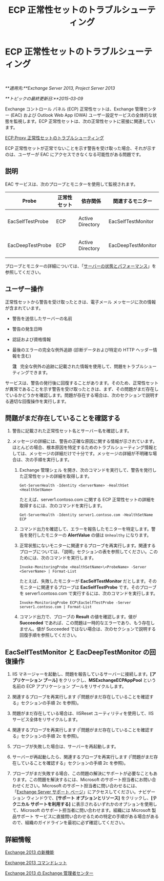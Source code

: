 ﻿---
title: ECP 正常性セットのトラブルシューティング
TOCTitle: ECP 正常性セットのトラブルシューティング
ms:assetid: 0a1cfcd5-585c-4a0a-9d3c-28dc49e16a6c
ms:mtpsurl: https://technet.microsoft.com/ja-jp/library/ms.exch.scom.ecp(v=EXCHG.150)
ms:contentKeyID: 53181821
ms.date: 01/28/2016
mtps_version: v=EXCHG.150
ms.translationtype: HT
---

# ECP 正常性セットのトラブルシューティング

 

_**適用先:**Exchange Server 2013, Project Server 2013_

_**トピックの最終更新日:**2015-03-09_

Exchange コントロール パネル (ECP) 正常性セットは、Exchange 管理センター (EAC) および Outlook Web App (OWA) ユーザー設定サービスの全体的な状態を監視します。ECP 正常性セットは、次の正常性セットに密接に関連しています。

[ECP.Proxy 正常性セットのトラブルシューティング](troubleshooting-ecp-proxy-health-set.md)

ECP 正常性セットが正常でないことを示す警告を受け取った場合、それが示すのは、ユーザーが EAC にアクセスできなくなる可能性がある問題です。

## 説明

EAC サービスは、次のプローブとモニターを使用して監視されます。


<table>
<colgroup>
<col style="width: 25%" />
<col style="width: 25%" />
<col style="width: 25%" />
<col style="width: 25%" />
</colgroup>
<thead>
<tr class="header">
<th>Probe</th>
<th>正常性セット</th>
<th>依存関係</th>
<th>関連するモニター</th>
</tr>
</thead>
<tbody>
<tr class="odd">
<td><p>EacSelfTestProbe</p></td>
<td><p>ECP</p></td>
<td><p>Active Directory</p></td>
<td><p>EacSelfTestMonitor</p></td>
</tr>
<tr class="even">
<td><p>EacDeepTestProbe</p></td>
<td><p>ECP</p></td>
<td><p>Active Directory</p></td>
<td><p>EacDeepTestMonitor</p></td>
</tr>
</tbody>
</table>


プローブとモニターの詳細については、「[サーバーの状態とパフォーマンス](https://technet.microsoft.com/ja-jp/library/jj150551\(v=exchg.150\))」を参照してください。

## ユーザー操作

正常性セットから警告を受け取ったときは、電子メール メッセージに次の情報が含まれています。

  - 警告を送信したサーバーの名前

  - 警告の発生日時

  - 認証および資格情報

  - 最後のエラーの完全な例外追跡 (診断データおよび特定の HTTP ヘッダー情報を含む)
    
    **注**   完全な例外の追跡に記載された情報を使用して、問題をトラブルシューティングできます。

サービスは、警告の発行後に回復することがあります。そのため、正常性セットが異常であることを示す警告を受け取ったときは、まず、その問題がまだ存在しているかどうかを確認します。問題が存在する場合は、次のセクションで説明する適切な回復操作を実行します。

## 問題がまだ存在していることを確認する

1.  警告に記載された正常性セット名とサーバー名を確認します。

2.  メッセージの詳細には、警告の正確な原因に関する情報が示されています。ほとんどの場合、根本原因を特定するためのトラブルシューティング情報としては、メッセージの詳細だけで十分です。メッセージの詳細が不明確な場合は、次の手順を実行します。
    
    1.  Exchange 管理シェル を開き、次のコマンドを実行して、警告を発行した正常性セットの詳細を取得します。
        
            Get-ServerHealth -Identity <ServerName> -HealthSet <HealthSetName>
        
        たとえば、server1.contoso.com に関する ECP 正常性セットの詳細を取得するには、次のコマンドを実行します。
        
            Get-ServerHealth -Identity server1.contoso.com -HealthSetName ECP
    
    2.  コマンド出力を確認して、エラーを報告したモニターを特定します。警告を発行したモニターの **AlertValue** の値は `Unhealthy` になります。
    
    3.  正常状態にないモニターに関連するプローブを再実行します。関連するプローブについては、「説明」セクションの表を参照してください。このためには、次のコマンドを実行します。
        
            Invoke-MonitoringProbe <HealthSetName>\<ProbeName> -Server <ServerName> | Format-List
        
        たとえば、失敗したモニターが **EacSelfTestMonitor** だとします。そのモニターに関連するプローブは **EacSelfTestProbe** です。そのプローブを server1.contoso.com で実行するには、次のコマンドを実行します。
        
            Invoke-MonitoringProbe ECP\EacSelfTestProbe -Server server1.contoso.com | Format-List
    
    4.  コマンド出力で、プローブの **Result** の値を確認します。値が **Succeeded** であれば、この問題は一時的なエラーであり、もう存在しません。値が Succeeded ではない場合は、次のセクションで説明する回復手順を参照してください。

## EacSelfTestMonitor と EacDeepTestMonitor の回復操作

1.  IIS マネージャーを起動し、問題を報告しているサーバーに接続します。**\[アプリケーション プール\]** をクリックし、**MSExchangeECPAppPool** という名前の ECP アプリケーション プールをリサイクルします。

2.  関連するプローブを再実行します (「問題がまだ存在していることを確認する」セクションの手順 2c を参照)。

3.  問題がまだ存在している場合は、IISReset ユーティリティを使用して、IIS サービス全体をリサイクルします。

4.  関連するプローブを再実行します (「問題がまだ存在していることを確認する」セクションの手順 2c を参照)。

5.  プローブが失敗した場合は、サーバーを再起動します。

6.  サーバーが再起動したら、関連するプローブを再実行します (「問題がまだ存在していることを確認する」セクションの手順 2c を参照)。

7.  プローブがまだ失敗する場合、この問題の解決にサポートが必要なこともあります。この問題を解決するには、Microsoft のサポート担当者にお問い合わせください。Microsoft のサポート担当者に問い合わせるには、「[Exchange Server サポート ページ](http://go.microsoft.com/fwlink/p/?linkid=180809)」にアクセスしてください。ナビゲーション ウィンドウで、**\[サポート オプションとリソース\]** をクリックし、**\[テクニカル サポートを利用する\]** に表示されるいずれかのオプションを使用して、Microsoft のサポート担当者に問い合わせます。組織には Microsoft 製品サポート サービスに直接問い合わせるための特定の手順がある場合があるので、組織のガイドラインを最初に必ず確認してください。

## 詳細情報

[Exchange 2013 の新機能](https://technet.microsoft.com/ja-jp/library/jj150540\(v=exchg.150\))

[Exchange 2013 コマンドレット](https://technet.microsoft.com/ja-jp/library/bb124413\(v=exchg.150\))

[Exchange 2013 の Exchange 管理者センター](https://technet.microsoft.com/ja-jp/library/jj150562\(v=exchg.150\))


